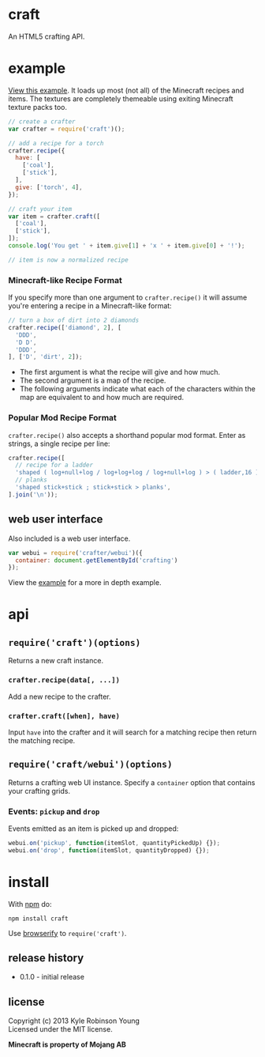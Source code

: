 # craft

An HTML5 crafting API.

# example

[View this example](http://shama.github.io/craft). It loads up most (not all) of
the Minecraft recipes and items. The textures are completely themeable using
exiting Minecraft texture packs too.

```js
// create a crafter
var crafter = require('craft')();

// add a recipe for a torch
crafter.recipe({
  have: [
    ['coal'],
    ['stick'],
  ],
  give: ['torch', 4],
});

// craft your item
var item = crafter.craft([
  ['coal'],
  ['stick'],
]);
console.log('You get ' + item.give[1] + 'x ' + item.give[0] + '!');

// item is now a normalized recipe
```

### Minecraft-like Recipe Format
If you specify more than one argument to `crafter.recipe()` it will assume
you're entering a recipe in a Minecraft-like format:

```js
// turn a box of dirt into 2 diamonds
crafter.recipe(['diamond', 2], [
  'DDD',
  'D D',
  'DDD',
], ['D', 'dirt', 2]);
```

- The first argument is what the recipe will give and how much.
- The second argument is a map of the recipe.
- The following arguments indicate what each of the characters within the map
are equivalent to and how much are required.

### Popular Mod Recipe Format
`crafter.recipe()` also accepts a shorthand popular mod format. Enter as
strings, a single recipe per line:

```js
crafter.recipe([
  // recipe for a ladder
  'shaped ( log+null+log / log+log+log / log+null+log ) > ( ladder,16 )',
  // planks
  'shaped stick+stick ; stick+stick > planks',
].join('\n'));
```

## web user interface
Also included is a web user interface.

```js
var webui = require('crafter/webui')({
  container: document.getElementById('crafting')
});
```

View the
[example](https://github.com/shama/crater/blob/master/example/world.js) for a
more in depth example.

# api

## `require('craft')(options)`
Returns a new craft instance.

### `crafter.recipe(data[, ...])`
Add a new recipe to the crafter.

### `crafter.craft([when], have)`
Input `have` into the crafter and it will search for a matching recipe then
return the matching recipe.

## `require('craft/webui')(options)`
Returns a crafting web UI instance. Specify a `container` option that contains
your crafting grids.

### Events: `pickup` and `drop`
Events emitted as an item is picked up and dropped:

```js
webui.on('pickup', function(itemSlot, quantityPickedUp) {});
webui.on('drop', function(itemSlot, quantityDropped) {});
```

# install

With [npm](https://npmjs.org) do:

```
npm install craft
```

Use [browserify](http://browserify.org) to `require('craft')`.

## release history
* 0.1.0 - initial release

## license
Copyright (c) 2013 Kyle Robinson Young<br/>
Licensed under the MIT license.

**Minecraft is property of Mojang AB**

